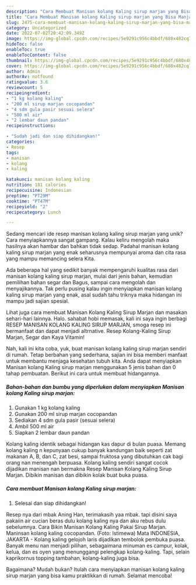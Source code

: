 ```yaml
---
description: "Cara Membuat Manisan kolang Kaling sirup marjan yang Bisa Manjain Lidah"
title: "Cara Membuat Manisan kolang Kaling sirup marjan yang Bisa Manjain Lidah"
slug: 2475-cara-membuat-manisan-kolang-kaling-sirup-marjan-yang-bisa-manjain-lidah
category: Uncategorized
date: 2022-07-02T20:42:09.349Z
image: https://img-global.cpcdn.com/recipes/5e9291c956c4bbdf/680x482cq70/manisan-kolang-kaling-sirup-marjan-foto-resep-utama.jpg
hideToc: false
enableToc: true
enableTocContent: false
thumbnail: https://img-global.cpcdn.com/recipes/5e9291c956c4bbdf/680x482cq70/manisan-kolang-kaling-sirup-marjan-foto-resep-utama.jpg
cover: https://img-global.cpcdn.com/recipes/5e9291c956c4bbdf/680x482cq70/manisan-kolang-kaling-sirup-marjan-foto-resep-utama.jpg
author: Admin
authorAv: notfound
ratingvalue: 3.6
reviewcount: 5
recipeingredient:
- "1 kg kolang kaling"
- "200 ml sirup marjan cocopandan"
- "4 sdm gula pasir sesuai selera"
- "500 ml air"
- "2 lembar daun pandan"
recipeinstructions:

- "Sudah jadi dan siap dihidangkan!"
categories:
- Resep
tags:
- manisan
- kolang
- kaling

katakunci: manisan kolang kaling 
nutrition: 181 calories
recipecuisine: Indonesian
preptime: "PT29M"
cooktime: "PT47M"
recipeyield: "2"
recipecategory: Lunch

---
```





Sedang mencari ide resep manisan kolang kaling sirup marjan yang unik? Cara menyiapkannya sangat gampang. Kalau keliru mengolah maka hasilnya akan hambar dan bahkan tidak sedap. Padahal manisan kolang kaling sirup marjan yang enak seharusnya mempunyai aroma dan cita rasa yang mampu memancing selera Kita.





Ada beberapa hal yang sedikit banyak mempengaruhi kualitas rasa dari manisan kolang kaling sirup marjan, mulai dari jenis bahan, kemudian pemilihan bahan segar dan Bagus, sampai cara mengolah dan menyajikannya. Tak perlu pusing kalau ingin menyiapkan manisan kolang kaling sirup marjan yang enak,      asal sudah tahu triknya maka hidangan ini mampu jadi sajian spesial.














Lihat juga cara membuat Manisan Kolang Kaling Sirup Marjan dan masakan sehari-hari lainnya. Halo. sahabat hobi memasak, kali ini saya ingin berbagi RESEP MANISAN KOLANG KALING SIRUP MARJAN, smoga resep ini bermanfaat dan dapat menjadi altrnative. Resep Kolang-Kaling Sirup Marjan, Segar dan Kaya Vitamin!






Nah, kali ini kita coba, yuk, buat manisan kolang kaling sirup marjan sendiri di rumah. Tetap berbahan yang sederhana, sajian ini bisa memberi manfaat untuk membantu menjaga kesehatan tubuh kita. Anda dapat menyiapkan Manisan kolang Kaling sirup marjan menggunakan 5 jenis bahan dan 0 tahap pembuatan. Berikut ini cara untuk membuat hidangannya.

<!--inarticleads1-->

##### Bahan-bahan dan bumbu yang diperlukan dalam menyiapkan Manisan kolang Kaling sirup marjan:

1. Gunakan 1 kg kolang kaling
1. Gunakan 200 ml sirup marjan cocopandan
1. Sediakan 4 sdm gula pasir (sesuai selera)
1. Ambil 500 ml air
1. Siapkan 2 lembar daun pandan


Kolang kaling identik sebagai hidangan kas dapur di bulan puasa. Memang kolang kaling n kepunyaan cukup banyak kandungan baik seperti zat makanan A, B, dan C, zat besi, sampai fruktosa yang dibutuhkan cak bagi orang nan menengah berpuasa. Kolang kaling sendiri sangat cocok dijadikan manisan nan bermakna Resep Manisan Kolang Kaling Sirup Marjan. Dibikin manisan dan dibikin kolak buat buka puasa. 

<!--inarticleads2-->

##### Cara membuat Manisan kolang Kaling sirup marjan:


1. Selesai dan siap dihidangkan!

Resep nya dari mbak Aning Han, terimakasih yaa mbak. tapi disini saya pakaiin air cucian beras dulu kolang kaling nya dan aku rebus dulu sebelumnya. Cara Bikin Manisan Kolang Kaling Pakai Sirup Marjan. Maninsan kolang kaling cocopandan. (Foto: Istimewa) Mata INDONESIA, JAKARTA - Kolang kaling gelojoh laris dijadikan tembolok pembuka puasa. Banyak menu nan menjadi pilihan, sebagaimana minuman es campur, kolak, kelua, dan es oyen yang menunggangi pelengkap kolang-kaling. Tapi, selain kaprikornus topping tambahan, kolang-kaling juga bisa. 

Bagaimana? Mudah bukan? Itulah cara menyiapkan manisan kolang kaling sirup marjan yang bisa kamu praktikkan di rumah. Selamat mencoba!
